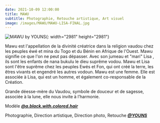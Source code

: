 ```yaml
---
date: 2021-10-09 12:00:00
title: MAWU
subtitle: Photographie, Retouche artistique, Art visuel
image: /images/MAWU/MAWU-LISA-FINAL.jpg
---
```

![MAWU by YOUNS](/images/MAWU/MAWU-LISA-FINAL.jpg){: width="2981" height="2981"}

Mawu est l'appellation de la divinité créatrice dans la religion vaudou chez les peuples éwé et mina du Togo et du Bénin en Afrique de l'Ouest. Mawu signifie ce que l'on ne peut pas dépasser. Avec son jumeau et "mari" Lisa , ils sont les enfants de nana bukulu le dieu supr&ecirc;me vodou. Mawu et Lisa sont l'&ecirc;tre supr&ecirc;me chez les peuples Ewés et Fon, qui ont créé la terre, les &ecirc;tres vivants et engendré les autres vodoun. Mawu est une femme. Elle est associée &agrave; Lisa, qui est un homme, et également co-responsable de la Création.

Grande déesse-m&egrave;re du Vaudou, symbole de douceur et de sagesse, associée &agrave; la lune, elle nous invite &agrave; l’harmonie.

Mod&egrave;le ***[@a.black.with.colored.hair](https://www.instagram.com/a_black_with_colored_hair/)***

Photographie, Direction artistique, Direction photo, Retouche ***[@YOUNS](https://www.instagram.com/younous_herve/)***